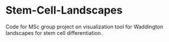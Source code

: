 # Stem-Cell-Landscapes
Code for MSc group project on visualization tool for Waddington landscapes for stem cell differentiation.
